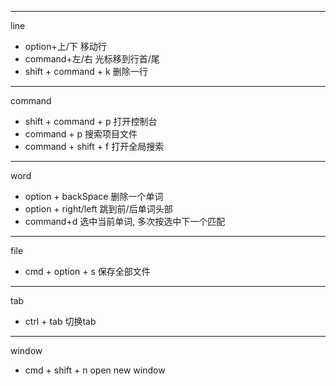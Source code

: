 ***
line
- option+上/下  移动行
- command+左/右  光标移到行首/尾
- shift + command + k  删除一行

***
command
- shift + command + p 打开控制台
- command + p  搜索项目文件
- command + shift + f  打开全局搜索

*** 
word
- option + backSpace  删除一个单词
- option + right/left  跳到前/后单词头部
- command+d 选中当前单词, 多次按选中下一个匹配

***
file
- cmd + option + s 保存全部文件

***
tab
- ctrl + tab  切换tab

***
window
- cmd + shift + n  open new window

